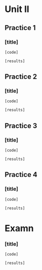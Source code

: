 # Unit II 
## Practice 1

### [title]
```
[code]
```
```sh
[results]
```

## Practice 2
### [title]
```
[code]
```
```sh
[results]
```

## Practice 3
### [title]
```
[code]
```
```sh
[results]
```

## Practice 4
### [title]
```
[code]
```
```sh
[results]
```

# Examn
### [title]
```
[code]
```
```sh
[results]
```